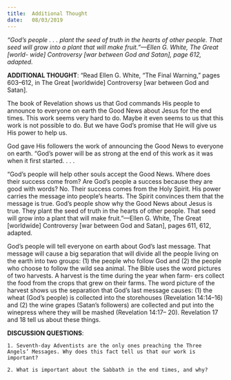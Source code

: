 ```yaml
---
title:  Additional Thought
date:   08/03/2019
---
```


_“God’s people . . . plant the seed of truth in the hearts of other people. That seed will grow into a plant that will make fruit.”—Ellen G. White, The Great [world- wide] Controversy [war between God and Satan], page 612, adapted._

**ADDITIONAL THOUGHT**: “Read Ellen G. White, “The Final Warning,” pages 603–612, in The Great [worldwide] Controversy [war between God and Satan].

The book of Revelation shows us that God commands His people to announce to everyone on earth the Good News about Jesus for the end times. This work seems very hard to do. Maybe it even seems to us that this work is not possible to do. But we have God’s promise that He will give us His power to help us.

God gave His followers the work of announcing the Good News to everyone on earth. “God’s power will be as strong at the end of this work as it was when it first started. . . .

“God’s people will help other souls accept the Good News. Where does their success come from? Are God’s people a success because they are good with words? No. Their success comes from the Holy Spirit. His power carries the message into people’s hearts. The Spirit convinces them that the message is true. God’s people show why the Good News about Jesus is true. They plant the seed of truth in the hearts of other people. That seed will grow into a plant that will make fruit.”—Ellen G. White, The Great [worldwide] Controversy [war between God and Satan], pages 611, 612, adapted.

God’s people will tell everyone on earth about God’s last message. That message will cause a big separation that will divide all the people living on the earth into two groups: (1) the people who follow God and (2) the people who choose to follow the wild sea animal. The Bible uses the word pictures of two harvests. A harvest is the time during the year when farm- ers collect the food from the crops that grew on their farms. The word picture of the harvest shows us the separation that God’s last message causes: (1) the wheat (God’s people) is collected into the storehouses (Revelation 14:14–16) and (2) the wine grapes (Satan’s followers) are collected and put into the winepress where they will be mashed (Revelation 14:17– 20). Revelation 17 and 18 tell us about these things.

**DISCUSSION QUESTIONS**:

`1. Seventh-day Adventists are the only ones preaching the Three Angels’ Messages. Why does this fact tell us that our work is important?`

`2. What is important about the Sabbath in the end times, and why?`